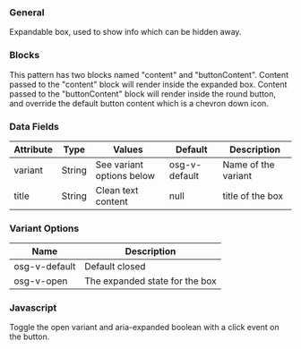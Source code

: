 ### General

Expandable box, used to show info which can be hidden away.

### Blocks

This pattern has two blocks named "content" and "buttonContent". Content passed to the "content" block will render inside the expanded box. Content passed to the "buttonContent" block will render inside the round button, and override the default button content which is a chevron down icon.

### Data Fields

| Attribute | Type   | Values                    | Default       | Description         |
| --------- | ------ | ------------------------- | ------------- | ------------------- |
| variant   | String | See variant options below | osg-v-default | Name of the variant |
| title     | String | Clean text content        | null          | title of the box    |

### Variant Options

| Name          | Description                    |
| ------------- | ------------------------------ |
| osg-v-default | Default closed                 |
| osg-v-open    | The expanded state for the box |

### Javascript

Toggle the open variant and aria-expanded boolean with a click event on the button.
